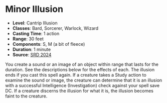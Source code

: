 # Minor Illusion

- **Level**: Cantrip Illusion
- **Classes**: Bard, Sorcerer, Warlock, Wizard
- **Casting Time**: 1 action
- **Range**: 30 feet
- **Components**: S, M (a bit of fleece)
- **Duration**: 1 minute
- **Source**: [SRD 2024](../../../srds/SRD_2024.pdf)

You create a sound or an image of an object within range that lasts for the duration. See the descriptions below for the effects of each. The illusion ends if you cast this spell again. If a creature takes a Study action to examine the sound or image, the creature can determine that it is an illusion with a successful Intelligence (Investigation) check against your spell save DC. If a creature discerns the illusion for what it is, the illusion becomes faint to the creature.

